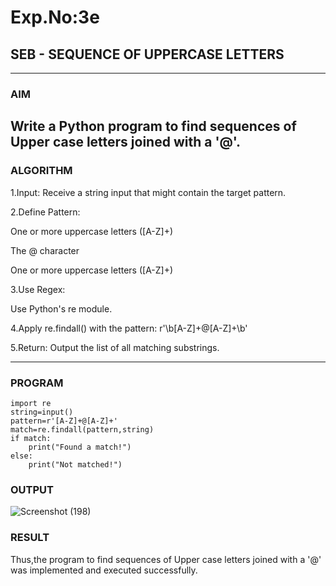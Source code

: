 # Exp.No:3e
## SEB - SEQUENCE OF UPPERCASE LETTERS

---

### AIM  

Write a Python program to find sequences of Upper case letters joined with a '@'.
---

### ALGORITHM

1.Input: Receive a string input that might contain the target pattern.

2.Define Pattern:

  One or more uppercase letters ([A-Z]+)

  The @ character

  One or more uppercase letters ([A-Z]+)

3.Use Regex:

 Use Python's re module.

4.Apply re.findall() with the pattern: r'\b[A-Z]+@[A-Z]+\b'

5.Return: Output the list of all matching substrings.



---

### PROGRAM

```
import re
string=input()
pattern=r'[A-Z]+@[A-Z]+'
match=re.findall(pattern,string)
if match:
    print("Found a match!")
else:
    print("Not matched!")
```

### OUTPUT

![Screenshot (198)](https://github.com/user-attachments/assets/4ed1f977-58dc-40e0-b4a7-b5939a7e52b7)


### RESULT
Thus,the program to find sequences of Upper case letters joined with a '@' was implemented and executed successfully.
